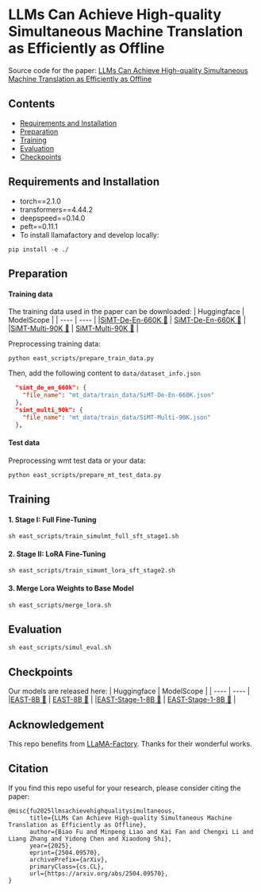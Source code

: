 # LLMs Can Achieve High-quality Simultaneous Machine Translation as Efficiently as Offline
Source code for the paper: [LLMs Can Achieve High-quality Simultaneous Machine Translation as Efficiently as Offline](https://arxiv.org/abs/2504.09570)


## Contents
- [Requirements and Installation](#requirements-and-installation)
- [Preparation](#preparation)
- [Training](#training)
- [Evaluation](#evaluation)
- [Checkpoints](#checkpoints)

## Requirements and Installation
- torch==2.1.0
- transformers==4.44.2
- deepspeed==0.14.0
- peft==0.11.1
- To install llamafactory and develop locally:
```shell script
pip install -e ./
```

## Preparation
#### Training data
The training data used in the paper can be downloaded:
| Huggingface | ModelScope  |
| ---- | ---- |
|[SiMT-De-En-660K 🤗](https://huggingface.co/datasets/biaofu-xmu/SiMT-De-En-660K) | [SiMT-De-En-660K 🤖](https://modelscope.cn/datasets/BiaoFuXMU/SiMT-De-En-660K) |
|[SiMT-Multi-90K 🤗](https://huggingface.co/datasets/biaofu-xmu/SiMT-Multi-90K) | [SiMT-Multi-90K 🤖](https://modelscope.cn/datasets/BiaoFuXMU/SiMT-Multi-90K) |


Preprocessing training data:

```shell script
python east_scripts/prepare_train_data.py
```
Then, add the following content to `data/dataset_info.json`
```json
  "simt_de_en_660k": {
    "file_name": "mt_data/train_data/SiMT-De-En-660K.json"
  },
  "simt_multi_90k": {
    "file_name": "mt_data/train_data/SiMT-Multi-90K.json"
  },
```
#### Test data
Preprocessing wmt test data or your data:

```shell script
python east_scripts/prepare_mt_test_data.py
```


## Training

#### 1. Stage I: Full Fine-Tuning

```shell script
sh east_scripts/train_simulmt_full_sft_stage1.sh
```

#### 2. Stage II: LoRA Fine-Tuning

```shell script
sh east_scripts/train_simumt_lora_sft_stage2.sh
```

#### 3. Merge Lora Weights to Base Model

```shell script
sh east_scripts/merge_lora.sh
```

## Evaluation
```shell script
sh east_scripts/simul_eval.sh
```

## Checkpoints

Our models are released here:
| Huggingface | ModelScope  |
| ---- | ---- |
|[EAST-8B 🤗](https://huggingface.co/biaofu-xmu/EAST-8B) | [EAST-8B 🤖](https://modelscope.cn/models/BiaoFuXMU/EAST-8B) |
|[EAST-Stage-1-8B 🤗](https://huggingface.co/biaofu-xmu/EAST-Stage-1-8B) | [EAST-Stage-1-8B 🤖](https://modelscope.cn/models/BiaoFuXMU/EAST-Stage-1-8B) |

## Acknowledgement
This repo benefits from [LLaMA-Factory](https://github.com/hiyouga/LLaMA-Factory). Thanks for their wonderful works.


## Citation

If you find this repo useful for your research, please consider citing the paper:
```
@misc{fu2025llmsachievehighqualitysimultaneous,
      title={LLMs Can Achieve High-quality Simultaneous Machine Translation as Efficiently as Offline}, 
      author={Biao Fu and Minpeng Liao and Kai Fan and Chengxi Li and Liang Zhang and Yidong Chen and Xiaodong Shi},
      year={2025},
      eprint={2504.09570},
      archivePrefix={arXiv},
      primaryClass={cs.CL},
      url={https://arxiv.org/abs/2504.09570}, 
}
```